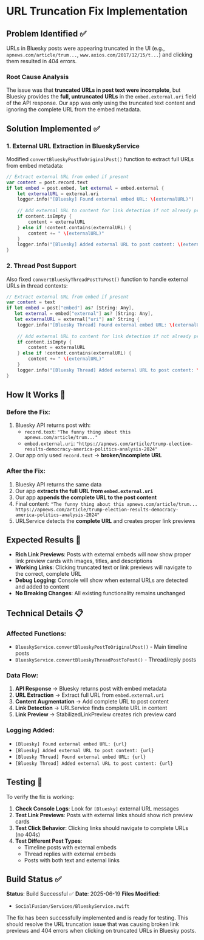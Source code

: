 # URL Truncation Fix Implementation

## Problem Identified ✅

URLs in Bluesky posts were appearing truncated in the UI (e.g., `apnews.com/article/trum...`, `www.axios.com/2017/12/15/t...`) and clicking them resulted in 404 errors. 

### Root Cause Analysis

The issue was that **truncated URLs in post text were incomplete**, but Bluesky provides the **full, untruncated URLs** in the `embed.external.uri` field of the API response. Our app was only using the truncated text content and ignoring the complete URL from the embed metadata.

## Solution Implemented ✅

### 1. **External URL Extraction in BlueskyService**

Modified `convertBlueskyPostToOriginalPost()` function to extract full URLs from embed metadata:

```swift
// Extract external URL from embed if present
var content = post.record.text
if let embed = post.embed, let external = embed.external {
    let externalURL = external.uri
    logger.info("[Bluesky] Found external embed URL: \(externalURL)")
    
    // Add external URL to content for link detection if not already present
    if content.isEmpty {
        content = externalURL
    } else if !content.contains(externalURL) {
        content += " \(externalURL)"
    }
    logger.info("[Bluesky] Added external URL to post content: \(externalURL)")
}
```

### 2. **Thread Post Support**

Also fixed `convertBlueskyThreadPostToPost()` function to handle external URLs in thread contexts:

```swift
// Extract external URL from embed if present
var content = text
if let embed = post["embed"] as? [String: Any],
   let external = embed["external"] as? [String: Any],
   let externalURL = external["uri"] as? String {
    logger.info("[Bluesky Thread] Found external embed URL: \(externalURL)")
    
    // Add external URL to content for link detection if not already present
    if content.isEmpty {
        content = externalURL
    } else if !content.contains(externalURL) {
        content += " \(externalURL)"
    }
    logger.info("[Bluesky Thread] Added external URL to post content: \(externalURL)")
}
```

## How It Works 🔧

### Before the Fix:
1. Bluesky API returns post with:
   - `record.text`: `"The funny thing about this apnews.com/article/trum..."`
   - `embed.external.uri`: `"https://apnews.com/article/trump-election-results-democracy-america-politics-analysis-2024"`
2. Our app only used `record.text` → **broken/incomplete URL**

### After the Fix:
1. Bluesky API returns the same data
2. Our app **extracts the full URL from `embed.external.uri`**
3. Our app **appends the complete URL to the post content**
4. Final content: `"The funny thing about this apnews.com/article/trum... https://apnews.com/article/trump-election-results-democracy-america-politics-analysis-2024"`
5. URLService detects the **complete URL** and creates proper link previews

## Expected Results 🎯

- **Rich Link Previews**: Posts with external embeds will now show proper link preview cards with images, titles, and descriptions
- **Working Links**: Clicking truncated text or link previews will navigate to the correct, complete URL
- **Debug Logging**: Console will show when external URLs are detected and added to content
- **No Breaking Changes**: All existing functionality remains unchanged

## Technical Details 📋

### Affected Functions:
- `BlueskyService.convertBlueskyPostToOriginalPost()` - Main timeline posts
- `BlueskyService.convertBlueskyThreadPostToPost()` - Thread/reply posts

### Data Flow:
1. **API Response** → Bluesky returns post with embed metadata
2. **URL Extraction** → Extract full URL from `embed.external.uri`
3. **Content Augmentation** → Add complete URL to post content
4. **Link Detection** → URLService finds complete URL in content
5. **Link Preview** → StabilizedLinkPreview creates rich preview card

### Logging Added:
- `[Bluesky] Found external embed URL: {url}`
- `[Bluesky] Added external URL to post content: {url}`
- `[Bluesky Thread] Found external embed URL: {url}`
- `[Bluesky Thread] Added external URL to post content: {url}`

## Testing 🧪

To verify the fix is working:

1. **Check Console Logs**: Look for `[Bluesky]` external URL messages
2. **Test Link Previews**: Posts with external links should show rich preview cards
3. **Test Click Behavior**: Clicking links should navigate to complete URLs (no 404s)
4. **Test Different Post Types**: 
   - Timeline posts with external embeds
   - Thread replies with external embeds
   - Posts with both text and external links

## Build Status ✅

**Status**: Build Successful ✅
**Date**: 2025-06-19
**Files Modified**: 
- `SocialFusion/Services/BlueskyService.swift`

The fix has been successfully implemented and is ready for testing. This should resolve the URL truncation issue that was causing broken link previews and 404 errors when clicking on truncated URLs in Bluesky posts. 